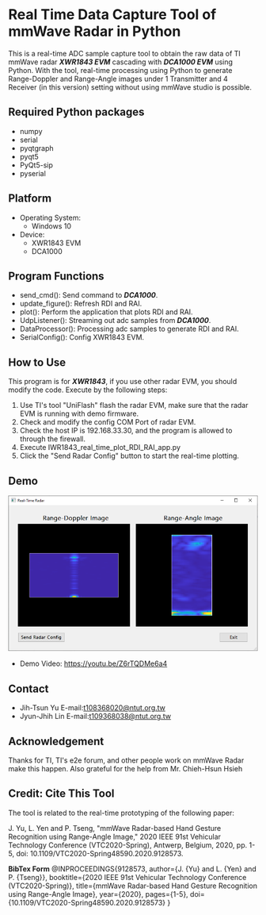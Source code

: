 # Real Time Data Capture Tool of mmWave Radar in Python
This is a real-time ADC sample capture tool to obtain the raw data of TI mmWave radar ***XWR1843 EVM*** cascading with ***DCA1000 EVM*** using Python. With the tool, real-time processing using Python to generate Range-Doppler and Range-Angle images under 1 Transmitter and 4 Receiver (in this version) setting without using mmWave studio is possible.

## Required Python packages
* numpy
* serial
* pyqtgraph
* pyqt5
* PyQt5-sip
* pyserial

## Platform
* Operating System: 
    - Windows 10
* Device:
    - XWR1843 EVM
    - DCA1000

## Program Functions
* send_cmd(): Send command to ***DCA1000***.
* update_figure(): Refresh RDI and RAI.
* plot(): Perform the application that plots RDI and RAI.
* UdpListener(): Streaming out adc samples from ***DCA1000***.
* DataProcessor(): Processing adc samples to generate RDI and RAI.
* SerialConfig(): Config XWR1843 EVM.

## How to Use
This program is for ***XWR1843***, if you use other radar EVM, you should modify the code.
Execute by the following steps:
   1. Use TI's tool "UniFlash" flash the radar EVM, make sure that the radar EVM is running with demo firmware.
   2. Check and modify the config COM Port of radar EVM.
   3. Check the host IP is 192.168.33.30, and the program is allowed to through the firewall.
   4. Execute IWR1843_real_time_plot_RDI_RAI_app.py
   5. Click the "Send Radar Config" button to start the real-time plotting.

## Demo 
![](Demo.PNG)
* Demo Video: https://youtu.be/Z6rTQDMe6a4

## Contact
* Jih-Tsun Yu E-mail:t108368020@ntut.org.tw
* Jyun-Jhih Lin E-mail:t109368038@ntut.org.tw

## Acknowledgement
Thanks for TI, TI's e2e forum, and other people work on mmWave Radar make this happen.
Also grateful for the help from Mr. Chieh-Hsun Hsieh

## Credit: Cite This Tool
The tool is related to the real-time prototyping of the following paper:

J. Yu, L. Yen and P. Tseng, "mmWave Radar-based Hand Gesture Recognition using Range-Angle Image," 2020 IEEE 91st Vehicular Technology Conference (VTC2020-Spring), Antwerp, Belgium, 2020, pp. 1-5, doi: 10.1109/VTC2020-Spring48590.2020.9128573.

**BibTex Form**
@INPROCEEDINGS{9128573,
  author={J. {Yu} and L. {Yen} and P. {Tseng}},
  booktitle={2020 IEEE 91st Vehicular Technology Conference (VTC2020-Spring)}, 
  title={mmWave Radar-based Hand Gesture Recognition using Range-Angle Image}, 
  year={2020},
  pages={1-5},
  doi={10.1109/VTC2020-Spring48590.2020.9128573}
  }
